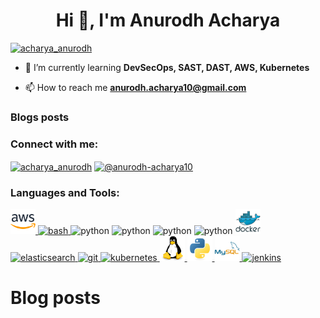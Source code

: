 <h1 align="center">Hi 👋, I'm Anurodh Acharya</h1>

<p align="left"> <a href="https://twitter.com/acharya_anurodh" target="blank"><img src="https://img.shields.io/twitter/follow/acharya_anurodh?logo=twitter&style=for-the-badge" alt="acharya_anurodh" /></a> </p>

- 🌱 I’m currently learning **DevSecOps, SAST, DAST, AWS, Kubernetes**

- 📫 How to reach me **anurodh.acharya10@gmail.com**

### Blogs posts
<!-- BLOG-POST-LIST:START -->
<!-- BLOG-POST-LIST:END -->

<h3 align="left">Connect with me:</h3>
<p align="left">
<a href="https://twitter.com/acharya_anurodh" target="blank"><img align="center" src="https://raw.githubusercontent.com/rahuldkjain/github-profile-readme-generator/master/src/images/icons/Social/twitter.svg" alt="acharya_anurodh" height="30" width="40" /></a>
<a href="https://medium.com/@anurodh-acharya10" target="blank"><img align="center" src="https://raw.githubusercontent.com/rahuldkjain/github-profile-readme-generator/master/src/images/icons/Social/medium.svg" alt="@anurodh-acharya10" height="30" width="40" /></a>
</p>

<h3 align="left">Languages and Tools:</h3>
<p align="left"> <a href="https://aws.amazon.com" target="_blank" rel="noreferrer"> <img src="https://raw.githubusercontent.com/devicons/devicon/master/icons/amazonwebservices/amazonwebservices-original-wordmark.svg" alt="aws" width="40" height="40"/> </a> <a href="https://www.gnu.org/software/bash/" target="_blank" rel="noreferrer"> <img src="https://play-lh.googleusercontent.com/ouYRMbe6yFT06JVoIIDJUJEf1L7ftnUdo3K-yEha45Y9zDM57ocrITQZjQBPrCg2tQ=w240-h480-rw" alt="bash" width="40" height="40"/> </a> <img src="https://static.wixstatic.com/media/6a4a49_76094687779646fcb48f8863e9119f47~mv2.png" alt="python" width="40" height="40"/> <img src="https://wiresharkfree.com/images/uploads/2021-11-01/large-jgrv2.png" alt="python" width="40" height="40"/> <img src="https://www.kali.org/tools/metasploit-framework/images/metasploit-framework-logo.svg" alt="python" width="40" height="40"/> </a> <img src="https://jacobriggs.io/tools/app/web/upload/large/3_eedab2dbcde47a63f847af0a612d1f8d.png" alt="python" width="40" height="40"/> </a>  <a href="https://www.docker.com/" target="_blank" rel="noreferrer"> <img src="https://raw.githubusercontent.com/devicons/devicon/master/icons/docker/docker-original-wordmark.svg" alt="docker" width="40" height="40"/> </a> <a href="https://www.elastic.co" target="_blank" rel="noreferrer"> <img src="https://www.vectorlogo.zone/logos/elastic/elastic-icon.svg" alt="elasticsearch" width="40" height="40"/> </a> <a href="https://git-scm.com/" target="_blank" rel="noreferrer"> <img src="https://www.vectorlogo.zone/logos/git-scm/git-scm-icon.svg" alt="git" width="40" height="40"/> </a> <a href="https://www.jenkins.io" target="_blank" rel="noreferrer">  </a> <a href="https://kubernetes.io" target="_blank" rel="noreferrer"> <img src="https://www.vectorlogo.zone/logos/kubernetes/kubernetes-icon.svg" alt="kubernetes" width="40" height="40"/> </a> <a href="https://www.linux.org/" target="_blank" rel="noreferrer"> <img src="https://raw.githubusercontent.com/devicons/devicon/master/icons/linux/linux-original.svg" alt="linux" width="40" height="40"/> </a> <a href="https://www.mysql.com/" target="_blank" rel="noreferrer">  </a> <a href="https://www.python.org" target="_blank" rel="noreferrer"> <img src="https://raw.githubusercontent.com/devicons/devicon/master/icons/python/python-original.svg" alt="python" width="40" height="40"/>   <a href="https://www.python.org" target="_blank" rel="noreferrer"> <img src="https://raw.githubusercontent.com/devicons/devicon/master/icons/mysql/mysql-original-wordmark.svg" alt="mysql" width="40" height="40"/> <img src="https://www.vectorlogo.zone/logos/jenkins/jenkins-icon.svg" alt="jenkins" width="40" height="40"/> </a> </p>

# Blog posts

<!-- BLOG-POST-LIST:START -->
<!-- BLOG-POST-LIST:END -->



